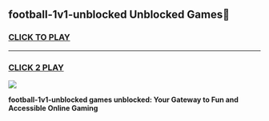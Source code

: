 
## football-1v1-unblocked Unblocked Games👋
<h3>
<a href="https://news.freeplayer.one?title=football-1v1-unblocked&ref=16F">CLICK TO PLAY</a></h3>
<hr>

<h3>
<a href="https://news.freeplayer.one?title=football-1v1-unblocked&ref=16F">CLICK 2 PLAY</a>
  
</h3>

<a href="https://news.freeplayer.one?title=football-1v1-unblocked&ref=16F/"><img src="https://clearcache.store/games.png"></a>


**football-1v1-unblocked games unblocked: Your Gateway to Fun and Accessible Online Gaming**
